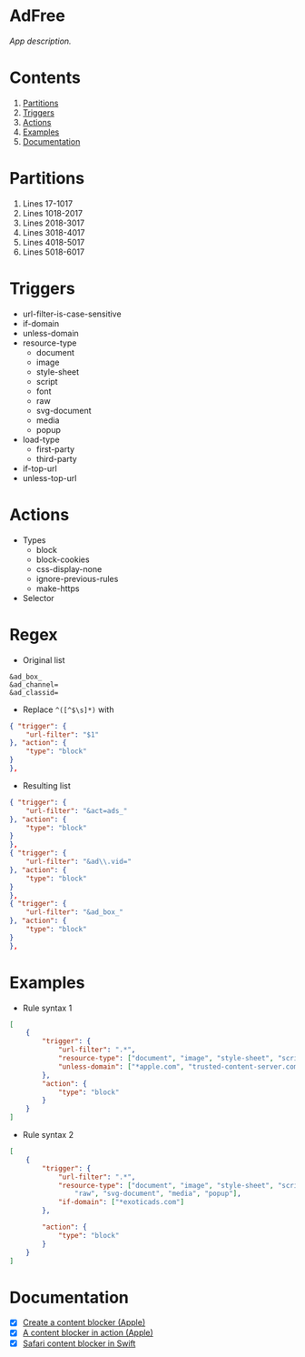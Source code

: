 # AdFree
_App description._


# Contents
1. [Partitions](#partitions)
1. [Triggers](#triggers)
1. [Actions](#actions)
1. [Examples](#examples)
1. [Documentation](#documentation)


# Partitions
1. Lines 17-1017
2. Lines 1018-2017
3. Lines 2018-3017
4. Lines 3018-4017
5. Lines 4018-5017
6. Lines 5018-6017


# Triggers
* url-filter-is-case-sensitive
* if-domain
* unless-domain
* resource-type
    * document 
    * image
    * style-sheet
    * script
    * font
    * raw
    * svg-document
    * media
    * popup
* load-type
    * first-party
    * third-party
* if-top-url
* unless-top-url 


# Actions 
* Types 
    * block
    * block-cookies
    * css-display-none
    * ignore-previous-rules
    * make-https
* Selector


# Regex 
* Original list 
```
&ad_box_
&ad_channel=
&ad_classid=
```
* Replace `^([^$\s]*)` with
```json
{ "trigger": {
	"url-filter": "$1"
}, "action": {
	"type": "block"
}
},
```
* Resulting list 
```json
{ "trigger": {
    "url-filter": "&act=ads_"
}, "action": {
    "type": "block"
}
},
{ "trigger": {
    "url-filter": "&ad\\.vid="
}, "action": {
    "type": "block"
}
},
{ "trigger": {
    "url-filter": "&ad_box_"
}, "action": {
    "type": "block"
}
},
```


# Examples
* Rule syntax 1
```json
[
    {
        "trigger": {
            "url-filter": ".*",
            "resource-type": ["document", "image", "style-sheet", "script"],
            "unless-domain": ["*apple.com", "trusted-content-server.com"]
        },
        "action": {
            "type": "block"
        }
    }
]
```
* Rule syntax 2 
```json
[
    {
        "trigger": {
            "url-filter": ".*",
            "resource-type": ["document", "image", "style-sheet", "script", "font",
                "raw", "svg-document", "media", "popup"],
            "if-domain": ["*exoticads.com"]
        },

        "action": {
            "type": "block"
        }
    }
]
```


# Documentation
* [x] [Create a content blocker (Apple)](https://developer.apple.com/documentation/safariservices/creating_a_content_blocker)
* [x] [A content blocker in action (Apple)](https://developer.apple.com/library/archive/documentation/General/Conceptual/ExtensibilityPG/ContentBlocker.html)
* [x] [Safari content blocker in Swift](https://www.ios-blog.com/tutorials/swift/create-a-safari-content-blocker/)
